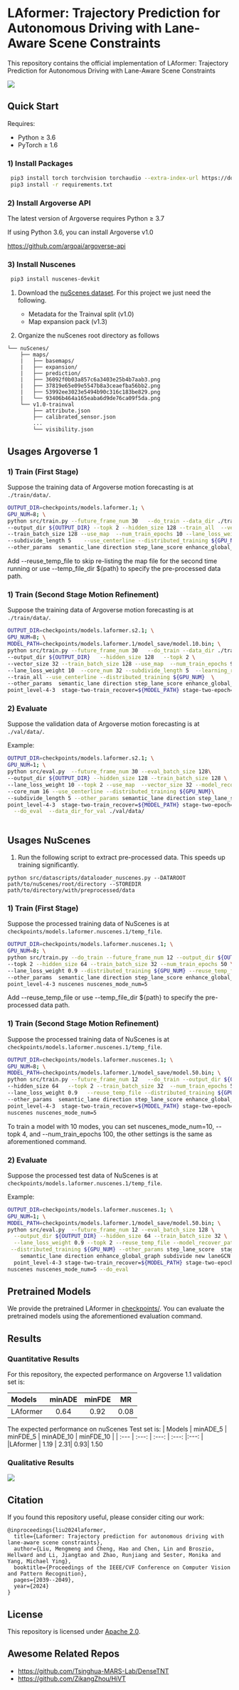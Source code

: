 # LAformer: Trajectory Prediction for Autonomous Driving with Lane-Aware Scene Constraints

This repository contains the official implementation of LAformer: Trajectory Prediction for Autonomous Driving with Lane-Aware Scene Constraints



![](assets/overview.png)

## Quick Start

Requires:

* Python ≥ 3.6
* PyTorch ≥ 1.6

### 1) Install Packages

``` bash
 pip3 install torch torchvision torchaudio --extra-index-url https://download.pytorch.org/whl/cu113
 pip3 install -r requirements.txt
```

### 2) Install Argoverse API
The latest version of Argoverse requires Python ≥ 3.7

If using Python 3.6, you can install Argoverse v1.0 

https://github.com/argoai/argoverse-api


### 3) Install Nuscenes
``` bash
 pip3 install nuscenes-devkit
```

1. Download the [nuScenes dataset](https://www.nuscenes.org/download). For this project we just need the following.
    - Metadata for the Trainval split (v1.0)
    - Map expansion pack (v1.3)

2. Organize the nuScenes root directory as follows
```plain
└── nuScenes/
    ├── maps/
    |   ├── basemaps/
    |   ├── expansion/
    |   ├── prediction/
    |   ├── 36092f0b03a857c6a3403e25b4b7aab3.png
    |   ├── 37819e65e09e5547b8a3ceaefba56bb2.png
    |   ├── 53992ee3023e5494b90c316c183be829.png
    |   └── 93406b464a165eaba6d9de76ca09f5da.png
    └── v1.0-trainval
        ├── attribute.json
        ├── calibrated_sensor.json
        ...
        └── visibility.json         
```



## Usages Argoverse 1

### 1) Train (First Stage)
Suppose the training data of Argoverse motion forecasting is at ```./train/data/```.
```bash
OUTPUT_DIR=checkpoints/models.laformer.1; \
GPU_NUM=8; \
python src/train.py --future_frame_num 30   --do_train --data_dir ./train/data/ \
--output_dir ${OUTPUT_DIR} --topk 2 --hidden_size 128 --train_all  --vector_size 32 \
--train_batch_size 128 --use_map  --num_train_epochs 10 --lane_loss_weight 10  --core_num 32 \
--subdivide_length 5    --use_centerline --distributed_training ${GPU_NUM} \
--other_params  semantic_lane direction step_lane_score enhance_global_graph  point_level-4-3
``` 
Add --reuse_temp_file  to skip re-listing the map file for the second time running or use --temp_file_dir ${path} to specify the pre-processed data path.

### 1) Train (Second Stage Motion Refinement)
Suppose the training data of Argoverse motion forecasting is at ```./train/data/```.
```bash
OUTPUT_DIR=checkpoints/models.laformer.s2.1; \
GPU_NUM=8; \
MODEL_PATH=checkpoints/models.laformer.1/model_save/model.10.bin; \
python src/train.py --future_frame_num 30   --do_train --data_dir ./train/data/ \
--output_dir ${OUTPUT_DIR}   --hidden_size 128   --topk 2 \
--vector_size 32 --train_batch_size 128 --use_map  --num_train_epochs 9 \
--lane_loss_weight 10  --core_num 32 --subdivide_length 5  --learning_rate 0.0003\
--train_all --use_centerline --distributed_training ${GPU_NUM}  \
--other_params  semantic_lane direction step_lane_score enhance_global_graph \
point_level-4-3  stage-two-train_recover=${MODEL_PATH} stage-two-epoch=9 stage_two
``` 


### 2) Evaluate
Suppose the validation data of Argoverse motion forecasting is at ```./val/data/```.

Example:
```bash
OUTPUT_DIR=checkpoints/models.laformer.s2.1; \
GPU_NUM=1; \
python src/eval.py  --future_frame_num 30 --eval_batch_size 128\
--output_dir ${OUTPUT_DIR} --hidden_size 128 --train_batch_size 128 \
--lane_loss_weight 10 --topk 2 --use_map  --vector_size 32 --model_recover_path  9 \
--core_num 16 --use_centerline --distributed_training ${GPU_NUM}\
--subdivide_length 5 --other_params semantic_lane direction step_lane_score enhance_global_graph \
point_level-4-3  stage-two-train_recover=${MODEL_PATH} stage-two-epoch=9 stage_two \
  --do_eval  --data_dir_for_val ./val/data/
 
 ```
 
## Usages NuScenes
1. Run the following script to extract pre-processed data. This speeds up training significantly.
```shell
python src/datascripts/dataloader_nuscenes.py --DATAROOT path/to/nuScenes/root/directory --STOREDIR path/to/directory/with/preprocessed/data 
```
### 1) Train (First Stage)
Suppose the processed training data of NuScenes is at ```checkpoints/models.laformer.nuscenes.1/temp_file```.
```bash
OUTPUT_DIR=checkpoints/models.laformer.nuscenes.1; \
GPU_NUM=8; \
python src/train.py --do_train --future_frame_num 12 --output_dir ${OUTPUT_DIR} \
--topk 2 --hidden_size 64 --train_batch_size 32 --num_train_epochs 50 \
--lane_loss_weight 0.9 --distributed_training ${GPU_NUM} --reuse_temp_file \
--other_params  semantic_lane direction step_lane_score enhance_global_graph \
point_level-4-3 nuscenes nuscenes_mode_num=5
``` 
Add --reuse_temp_file or use --temp_file_dir ${path} to specify the pre-processed data path.

### 1) Train (Second Stage Motion Refinement)
Suppose the processed training data of NuScenes is at ```checkpoints/models.laformer.nuscenes.1/temp_file```.
```bash
OUTPUT_DIR=checkpoints/models.laformer.nuscenes.1; \
GPU_NUM=8; \
MODEL_PATH=checkpoints/models.laformer.1/model_save/model.50.bin; \
python src/train.py --future_frame_num 12   --do_train --output_dir ${OUTPUT_DIR}\
--hidden_size 64   --topk 2 --train_batch_size 32  --num_train_epochs 50 \
--lane_loss_weight 0.9   --reuse_temp_file --distributed_training ${GPU_NUM}  \
--other_params  semantic_lane direction step_lane_score enhance_global_graph \
point_level-4-3  stage-two-train_recover=${MODEL_PATH} stage-two-epoch=50 stage_two \
nuscenes nuscenes_mode_num=5
``` 

To train a model with 10 modes, you can set nuscenes_mode_num=10, --topk 4, and --num_train_epochs 100, the other settings is the same as aforementioned command.

### 2) Evaluate
Suppose the processed test data of NuScenes is at ```checkpoints/models.laformer.nuscenes.1/temp_file```.

Example:
```bash
OUTPUT_DIR=checkpoints/models.laformer.nuscenes.1; \
GPU_NUM=1; \
MODEL_PATH=checkpoints/models.laformer.1/model_save/model.50.bin; \
python src/eval.py  --future_frame_num 12 --eval_batch_size 128 \
  --output_dir ${OUTPUT_DIR} --hidden_size 64 --train_batch_size 32 \
  --lane_loss_weight 0.9 --topk 2 --reuse_temp_file --model_recover_path  50 \
 --distributed_training ${GPU_NUM} --other_params step_lane_score  stage_two \
    semantic_lane direction enhance_global_graph subdivide new laneGCN \
  point_level-4-3 stage-two-train_recover=${MODEL_PATH} stage-two-epoch=50 \
nuscenes nuscenes_mode_num=5 --do_eval
```  
## Pretrained Models

We provide the pretrained LAformer in [checkpoints/](checkpoints). You can evaluate the pretrained models using the aforementioned evaluation command.

## Results

### Quantitative Results

For this repository, the expected performance on Argoverse 1.1 validation set is:

| Models | minADE | minFDE | MR |
| :--- | :---: | :---: | :---: |
|LAformer | 0.64 | 0.92 | 0.08 |

The expected performance on nuScenes Test set is:
| Models | minADE_5 | minFDE_5 | minADE_10 | minFDE_10 |
| :--- | :---: | :---: | :---: |:---: |
|LAformer | 1.19 | 2.31| 0.93|  1.50

### Qualitative Results

![](assets/nuscenes_plot_00.png)

## Citation

If you found this repository useful, please consider citing our work:

```
@inproceedings{liu2024laformer,
  title={Laformer: Trajectory prediction for autonomous driving with lane-aware scene constraints},
  author={Liu, Mengmeng and Cheng, Hao and Chen, Lin and Broszio, Hellward and Li, Jiangtao and Zhao, Runjiang and Sester, Monika and Yang, Michael Ying},
  booktitle={Proceedings of the IEEE/CVF Conference on Computer Vision and Pattern Recognition},
  pages={2039--2049},
  year={2024}
}
```

## License

This repository is licensed under [Apache 2.0](LICENSE).

## **Awesome Related Repos**

* https://github.com/Tsinghua-MARS-Lab/DenseTNT
* https://github.com/ZikangZhou/HiVT
